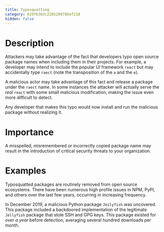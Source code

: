 ```yaml
---
title: Typosquatting
category: 629fb303c228520079bef218
hidden: false
---
```


# Description

Attackers may take advantage of the fact that developers typo open source package names when including them in their projects. For example, a developer may intend to include the popular UI framework `react` but may accidentally type `raect` (note the transposition of the `a` and the `e`).

A malicious actor may take advantage of this fact and release a package under the `raect` name. In some instances the attacker will actually serve the *real* `react` with some small malicious modification, making the issue even more difficult to detect. 

Any developer that makes this typo would now install and run the malicious package without realizing it.

# Importance

A misspelled, misremembered or incorrectly copied package name may result in the introduction of critical security threats to your organization.

# Examples

Typosquatted packages are routinely removed from open source ecosystems. There have been numerous high profile issues in NPM, PyPI, and others over the last few years, occurring in increasing frequency.

In December 2019, a malicious Python package `Jeilyfish` was uncovered. This package included a backdoored implementation of the legitimate `Jellyfish` package that stole SSH and GPG keys. This package existed for *over a year* before detection, averaging several hundred downloads per month.
